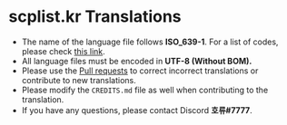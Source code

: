 # scplist.kr Translations
* The name of the language file follows **ISO_639-1**. For a list of codes, please check [this link](https://en.wikipedia.org/wiki/List_of_ISO_639-1_codes).
* All language files must be encoded in **UTF-8 (Without BOM).**
* Please use the [Pull requests](https://github.com/horyu1234/SCPLIST-KR-Translations/pulls) to correct incorrect translations or contribute to new translations.
* Please modify the `CREDITS.md` file as well when contributing to the translation.
* If you have any questions, please contact Discord **호류#7777**.
